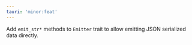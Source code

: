 ```yaml
---
tauri: 'minor:feat'
---
```


Add `emit_str*` methods to `Emitter` trait to allow emitting JSON serialized data directly.

